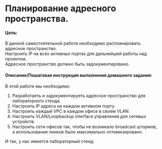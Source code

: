 # Планирование адресного пространства.

#### Цель:
В данной самостоятельной работе необходимо распланировать адресное пространство.<br>
Настроить IP на всех активных портах для дальнейшей работы над проектом.<br>
Адресное пространство должно быть задокументировано.<br>

#### Описание/Пошаговая инструкция выполнения домашнего задания:

В этой работе мы необходимо:

1) Разработаеть и задокументируеть адресное пространство для лабораторного стенда.
2) Настроить IP адреса на каждом активном порту.
3) Настроить каждый VPC в каждом офисе в своем VLAN.
4) Настроить VLAN/Loopbackup interface управления для сетевых устройств. 
5) Настроить сети офисов так, чтобы не возникало broadcast штормов, а использование линков было максимально оптимизировано.

И так, у нас имеется лабораторный стенд:



